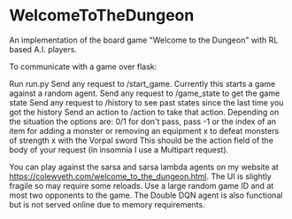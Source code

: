 # WelcomeToTheDungeon
An implementation of the board game "Welcome to the Dungeon" with RL based A.I. players.  

To communicate with a game over flask:

Run run.py
Send any request to /start_game. Currently this starts a game against a random agent.
Send any request to /game_state to get the game state
Send any request to /history to see past states since the last time you got the history
Send an action to /action to take that action. Depending on the situation the options are:
    0/1 for don't pass, pass
    -1 or the index of an item for adding a monster or removing an equipment
    x to defeat monsters of strength x with the Vorpal sword
This should be the action field of the body of your request (in insomnia I use a Multipart request).

You can play against the sarsa and sarsa lambda agents on my website at https://colewyeth.com/welcome_to_the_dungeon.html.
The UI is slightly fragile so may require some reloads. Use a large random game ID and at most two opponents to the game.
The Double DQN agent is also functional but is not served online due to memory requirements.
